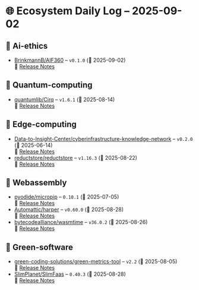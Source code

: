 # 🌐 Ecosystem Daily Log – 2025-09-02

## 🔹 Ai-ethics
- [BrinkmannB/AIF360](https://github.com/BrinkmannB/AIF360/releases/tag/v0.1.0) – `v0.1.0` (📅 2025-09-02)  
  🔗 [Release Notes](https://github.com/BrinkmannB/AIF360/releases/tag/v0.1.0)

## 🔹 Quantum-computing
- [quantumlib/Cirq](https://github.com/quantumlib/Cirq/releases/tag/v1.6.1) – `v1.6.1` (📅 2025-08-14)  
  🔗 [Release Notes](https://github.com/quantumlib/Cirq/releases/tag/v1.6.1)

## 🔹 Edge-computing
- [Data-to-Insight-Center/cyberinfrastructure-knowledge-network](https://github.com/Data-to-Insight-Center/cyberinfrastructure-knowledge-network/releases/tag/v0.2.0) – `v0.2.0` (📅 2025-06-14)  
  🔗 [Release Notes](https://github.com/Data-to-Insight-Center/cyberinfrastructure-knowledge-network/releases/tag/v0.2.0)
- [reductstore/reductstore](https://github.com/reductstore/reductstore/releases/tag/v1.16.3) – `v1.16.3` (📅 2025-08-22)  
  🔗 [Release Notes](https://github.com/reductstore/reductstore/releases/tag/v1.16.3)

## 🔹 Webassembly
- [pyodide/micropip](https://github.com/pyodide/micropip/releases/tag/0.10.1) – `0.10.1` (📅 2025-07-05)  
  🔗 [Release Notes](https://github.com/pyodide/micropip/releases/tag/0.10.1)
- [Automattic/harper](https://github.com/Automattic/harper/releases/tag/v0.60.0) – `v0.60.0` (📅 2025-08-28)  
  🔗 [Release Notes](https://github.com/Automattic/harper/releases/tag/v0.60.0)
- [bytecodealliance/wasmtime](https://github.com/bytecodealliance/wasmtime/releases/tag/v36.0.2) – `v36.0.2` (📅 2025-08-26)  
  🔗 [Release Notes](https://github.com/bytecodealliance/wasmtime/releases/tag/v36.0.2)

## 🔹 Green-software
- [green-coding-solutions/green-metrics-tool](https://github.com/green-coding-solutions/green-metrics-tool/releases/tag/v2.2) – `v2.2` (📅 2025-08-05)  
  🔗 [Release Notes](https://github.com/green-coding-solutions/green-metrics-tool/releases/tag/v2.2)
- [SlimPlanet/SlimFaas](https://github.com/SlimPlanet/SlimFaas/releases/tag/0.40.3) – `0.40.3` (📅 2025-08-28)  
  🔗 [Release Notes](https://github.com/SlimPlanet/SlimFaas/releases/tag/0.40.3)